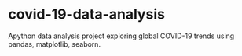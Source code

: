 # covid-19-data-analysis
Apython data analysis project exploring global COVID-19 trends using pandas,  matplotlib,  seaborn.
